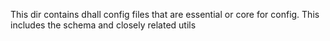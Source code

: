 This dir contains dhall config files that are essential or core for config. This includes the schema and closely related utils
